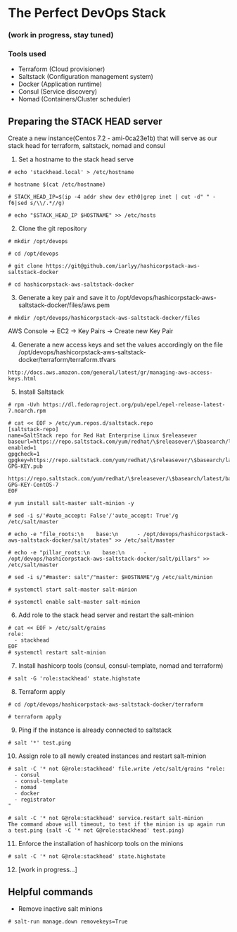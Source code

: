 # The Perfect DevOps Stack 
### (work in progress, stay tuned)

### Tools used
+ Terraform (Cloud provisioner)
+ Saltstack (Configuration management system)
+ Docker (Application runtime) 
+ Consul (Service discovery)
+ Nomad (Containers/Cluster scheduler)

## Preparing the STACK HEAD server

Create a new instance(Centos 7.2 - ami-0ca23e1b) that will serve as our stack head for terraform, saltstack, nomad and consul

1) Set a hostname to the stack head serve
````
# echo 'stackhead.local' > /etc/hostname
````

````
# hostname $(cat /etc/hostname)
````

````
# STACK_HEAD_IP=$(ip -4 addr show dev eth0|grep inet | cut -d" " -f6|sed s/\\/.*//g)
````

````
# echo "$STACK_HEAD_IP $HOSTNAME" >> /etc/hosts
````

2) Clone the git repository
````
# mkdir /opt/devops
````

````
# cd /opt/devops
````

````
# git clone https://git@github.com/iarlyy/hashicorpstack-aws-saltstack-docker
````

````
# cd hashicorpstack-aws-saltstack-docker
````

3) Generate a key pair and save it to /opt/devops/hashicorpstack-aws-saltstack-docker/files/aws.pem
````
# mkdir /opt/devops/hashicorpstack-aws-saltstack-docker/files
````

AWS Console -> EC2 -> Key Pairs -> Create new Key Pair


4) Generate a new access keys and set the values accordingly on the file /opt/devops/hashicorpstack-aws-saltstack-docker/terraform/terraform.tfvars
````
http://docs.aws.amazon.com/general/latest/gr/managing-aws-access-keys.html
````

5) Install Saltstack
````
# rpm -Uvh https://dl.fedoraproject.org/pub/epel/epel-release-latest-7.noarch.rpm
````

````
# cat << EOF > /etc/yum.repos.d/saltstack.repo
[saltstack-repo]
name=SaltStack repo for Red Hat Enterprise Linux $releasever
baseurl=https://repo.saltstack.com/yum/redhat/\$releasever/\$basearch/latest
enabled=1
gpgcheck=1
gpgkey=https://repo.saltstack.com/yum/redhat/\$releasever/\$basearch/latest/SALTSTACK-GPG-KEY.pub
       https://repo.saltstack.com/yum/redhat/\$releasever/\$basearch/latest/base/RPM-GPG-KEY-CentOS-7
EOF
````

````
# yum install salt-master salt-minion -y
````

````
# sed -i s/'#auto_accept: False'/'auto_accept: True'/g /etc/salt/master
````

````
# echo -e "file_roots:\n    base:\n      - /opt/devops/hashicorpstack-aws-saltstack-docker/salt/states" >> /etc/salt/master
````

````
# echo -e "pillar_roots:\n    base:\n      - /opt/devops/hashicorpstack-aws-saltstack-docker/salt/pillars" >> /etc/salt/master
````

````
# sed -i s/"#master: salt"/"master: $HOSTNAME"/g /etc/salt/minion
````

````
# systemctl start salt-master salt-minion
````

````
# systemctl enable salt-master salt-minion
````

6) Add role to the stack head server and restart the salt-minion
````
# cat << EOF > /etc/salt/grains
role:
  - stackhead
EOF
# systemctl restart salt-minion
````

7) Install hashicorp tools (consul, consul-template, nomad and terraform)
````
# salt -G 'role:stackhead' state.highstate
````

8) Terraform apply
````
# cd /opt/devops/hashicorpstack-aws-saltstack-docker/terraform
````

````
# terraform apply
````

9) Ping if the instance is already connected to saltstack
````
# salt '*' test.ping
````

10) Assign role to all newly created instances and restart salt-minion
````
# salt -C '* not G@role:stackhead' file.write /etc/salt/grains "role:
  - consul
  - consul-template
  - nomad
  - docker
  - registrator
"
````

````
# salt -C '* not G@role:stackhead' service.restart salt-minion
The command above will timeout, to test if the minion is up again run a test.ping (salt -C '* not G@role:stackhead' test.ping)
````

11) Enforce the installation of hashicorp tools on the minions
````
# salt -C '* not G@role:stackhead' state.highstate
````

12) [work in progress...]

## Helpful commands 
* Remove inactive salt minions
````
# salt-run manage.down removekeys=True
````
